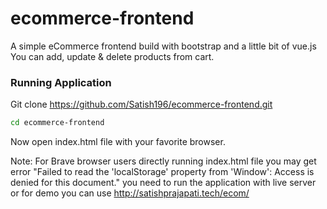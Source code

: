 # ecommerce-frontend
A simple eCommerce frontend build with bootstrap and a little bit of vue.js
You can add, update & delete products from cart.

### Running Application
Git clone https://github.com/Satish196/ecommerce-frontend.git
 ```sh
 cd ecommerce-frontend
 ```
 Now open index.html file with your favorite browser.
 
 Note: For Brave browser users directly running index.html file you may get error "Failed to read the 'localStorage' property from 'Window': Access is denied for this document." you need to run the application with live server or for demo you can use http://satishprajapati.tech/ecom/
